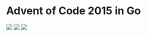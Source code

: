 # Advent of Code 2015 in Go

![](https://img.shields.io/badge/2015%20📅-orange) ![](https://img.shields.io/badge/Stars%20⭐-6-yellow) ![](https://img.shields.io/badge/Days%20completed-3-red)
